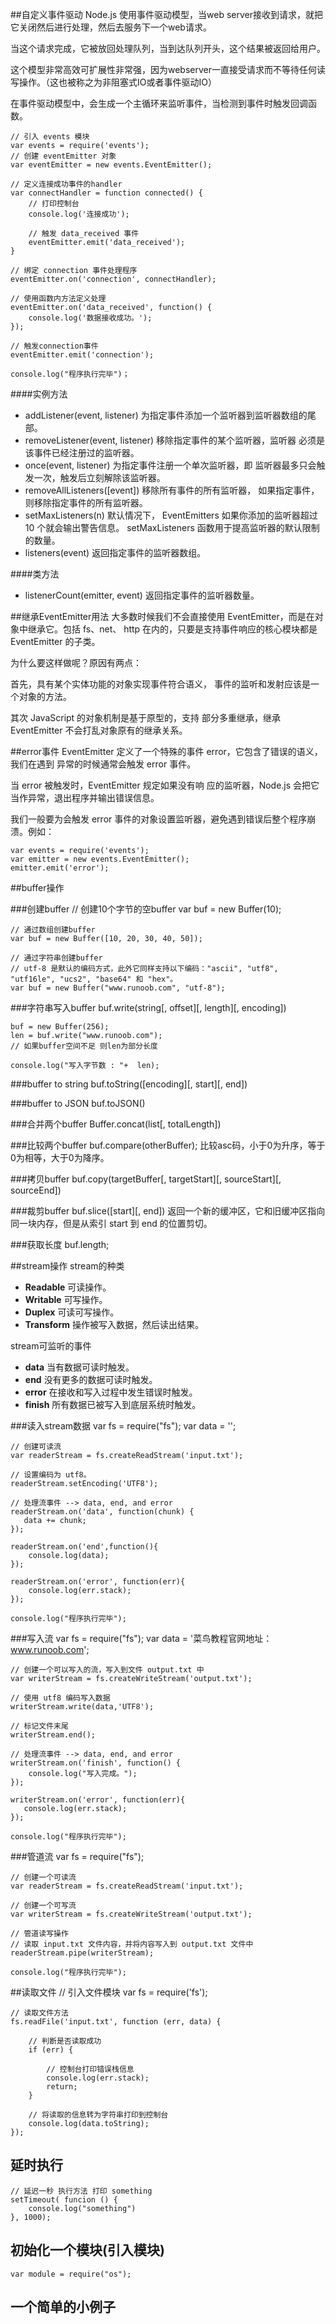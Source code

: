 ##自定义事件驱动
Node.js 使用事件驱动模型，当web server接收到请求，就把它关闭然后进行处理，然后去服务下一个web请求。

当这个请求完成，它被放回处理队列，当到达队列开头，这个结果被返回给用户。

这个模型非常高效可扩展性非常强，因为webserver一直接受请求而不等待任何读写操作。（这也被称之为非阻塞式IO或者事件驱动IO）

在事件驱动模型中，会生成一个主循环来监听事件，当检测到事件时触发回调函数。

	// 引入 events 模块
	var events = require('events');
	// 创建 eventEmitter 对象
	var eventEmitter = new events.EventEmitter();
	
	// 定义连接成功事件的handler
	var connectHandler = function connected() {
		// 打印控制台
		console.log('连接成功');
		
		// 触发 data_received 事件
		eventEmitter.emit('data_received');
	}
	
	// 绑定 connection 事件处理程序
	eventEmitter.on('connection', connectHandler);
	
	// 使用函数内方法定义处理
	eventEmitter.on('data_received', function() {
		console.log('数据接收成功。');
	});
	
	// 触发connection事件
	eventEmitter.emit('connection');
	
	console.log("程序执行完毕")；	

####实例方法

* addListener(event, listener) 为指定事件添加一个监听器到监听器数组的尾部。
* removeListener(event, listener) 移除指定事件的某个监听器，监听器 必须是该事件已经注册过的监听器。
* once(event, listener) 为指定事件注册一个单次监听器，即 监听器最多只会触发一次，触发后立刻解除该监听器。
* removeAllListeners([event]) 移除所有事件的所有监听器， 如果指定事件，则移除指定事件的所有监听器。
* setMaxListeners(n) 默认情况下， EventEmitters 如果你添加的监听器超过 10 个就会输出警告信息。 setMaxListeners 函数用于提高监听器的默认限制的数量。
* listeners(event) 返回指定事件的监听器数组。

####类方法
* listenerCount(emitter, event) 返回指定事件的监听器数量。

##继承EventEmitter用法
大多数时候我们不会直接使用 EventEmitter，而是在对象中继承它。包括 fs、net、 http 在内的，只要是支持事件响应的核心模块都是 EventEmitter 的子类。

为什么要这样做呢？原因有两点：

首先，具有某个实体功能的对象实现事件符合语义， 事件的监听和发射应该是一个对象的方法。

其次 JavaScript 的对象机制是基于原型的，支持 部分多重继承，继承 EventEmitter 不会打乱对象原有的继承关系。

##error事件
EventEmitter 定义了一个特殊的事件 error，它包含了错误的语义，我们在遇到 异常的时候通常会触发 error 事件。

当 error 被触发时，EventEmitter 规定如果没有响 应的监听器，Node.js 会把它当作异常，退出程序并输出错误信息。

我们一般要为会触发 error 事件的对象设置监听器，避免遇到错误后整个程序崩溃。例如：

	var events = require('events'); 
	var emitter = new events.EventEmitter(); 
	emitter.emit('error'); 

##buffer操作

###创建buffer
	// 创建10个字节的空buffer
	var buf = new Buffer(10);
	
	// 通过数组创建buffer
	var buf = new Buffer([10, 20, 30, 40, 50]);
	
	// 通过字符串创建buffer  
	// utf-8 是默认的编码方式，此外它同样支持以下编码："ascii", "utf8", "utf16le", "ucs2", "base64" 和 "hex"。
	var buf = new Buffer("www.runoob.com", "utf-8");
	
###字符串写入buffer
	buf.write(string[, offset][, length][, encoding])
	
	buf = new Buffer(256);
	len = buf.write("www.runoob.com");
	// 如果buffer空间不足 则len为部分长度
	
	console.log("写入字节数 : "+  len);
	
###buffer to string
	buf.toString([encoding][, start][, end])
	
###buffer to JSON
	buf.toJSON()
	
###合并两个buffer
	Buffer.concat(list[, totalLength])
	
###比较两个buffer
	buf.compare(otherBuffer);
比较asc码，小于0为升序，等于0为相等，大于0为降序。

###拷贝buffer
	buf.copy(targetBuffer[, targetStart][, sourceStart][, sourceEnd])
	
###裁剪buffer
	buf.slice([start][, end])
返回一个新的缓冲区，它和旧缓冲区指向同一块内存，但是从索引 start 到 end 的位置剪切。

###获取长度
	buf.length;

##stream操作
stream的种类

* **Readable** 可读操作。
* **Writable** 可写操作。
* **Duplex** 可读可写操作。
* **Transform** 操作被写入数据，然后读出结果。

stream可监听的事件

* **data** 当有数据可读时触发。
* **end** 没有更多的数据可读时触发。
* **error** 在接收和写入过程中发生错误时触发。
* **finish** 所有数据已被写入到底层系统时触发。

###读入stream数据
	var fs = require("fs");
	var data = '';

	// 创建可读流
	var readerStream = fs.createReadStream('input.txt');
	
	// 设置编码为 utf8。
	readerStream.setEncoding('UTF8');
	
	// 处理流事件 --> data, end, and error
	readerStream.on('data', function(chunk) {
	   data += chunk;
	});
	
	readerStream.on('end',function(){
   		console.log(data);
	});
	
	readerStream.on('error', function(err){
   		console.log(err.stack);
	});
	
	console.log("程序执行完毕");

###写入流
	var fs = require("fs");
	var data = '菜鸟教程官网地址：www.runoob.com';
	
	// 创建一个可以写入的流，写入到文件 output.txt 中
	var writerStream = fs.createWriteStream('output.txt');
	
	// 使用 utf8 编码写入数据
	writerStream.write(data,'UTF8');
	
	// 标记文件末尾
	writerStream.end();
	
	// 处理流事件 --> data, end, and error
	writerStream.on('finish', function() {
	    console.log("写入完成。");
	});
	
	writerStream.on('error', function(err){
	   console.log(err.stack);
	});
	
	console.log("程序执行完毕");

###管道流
	var fs = require("fs");
	
	// 创建一个可读流
	var readerStream = fs.createReadStream('input.txt');
	
	// 创建一个可写流
	var writerStream = fs.createWriteStream('output.txt');
	
	// 管道读写操作
	// 读取 input.txt 文件内容，并将内容写入到 output.txt 文件中
	readerStream.pipe(writerStream);
	
	console.log("程序执行完毕");

##读取文件
	// 引入文件模块
	var fs = require('fs');
	
	// 读取文件方法
	fs.readFile('input.txt', function (err, data) {
	
		// 判断是否读取成功
		if (err) {
		
			// 控制台打印错误栈信息
			console.log(err.stack);
			return;
		}
		
		// 将读取的信息转为字符串打印到控制台
		console.log(data.toString);
	});

## 延时执行
	// 延迟一秒 执行方法 打印 something
	setTimeout( funcion () {
		console.log("something")
	}, 1000);

## 初始化一个模块(引入模块)
	var module = require("os");

## 一个简单的小例子